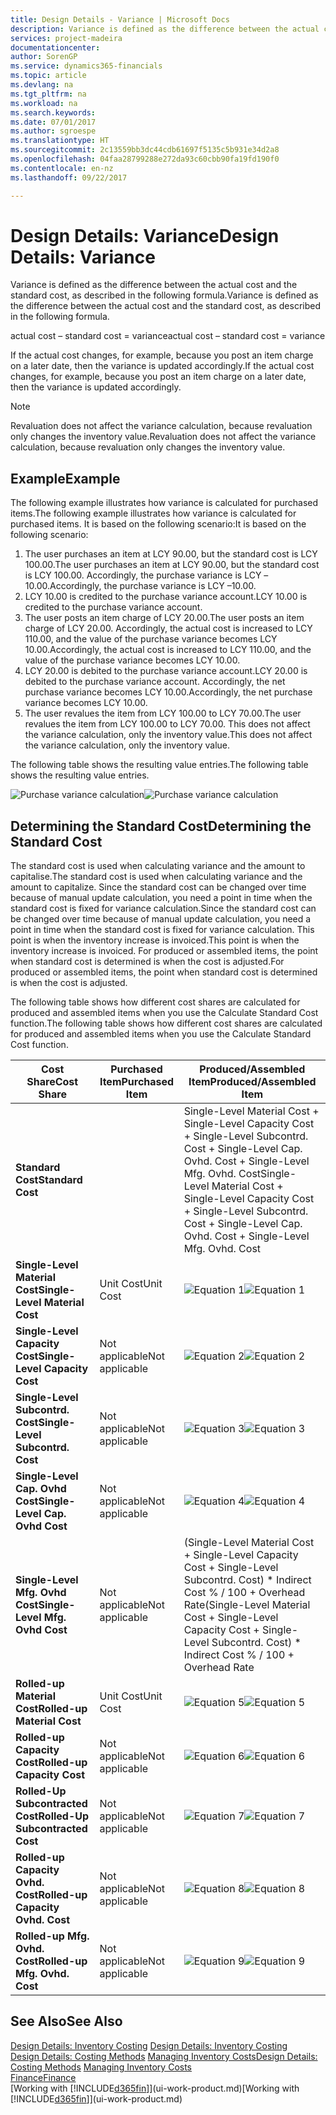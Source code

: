 ```yaml
---
title: Design Details - Variance | Microsoft Docs
description: Variance is defined as the difference between the actual cost and the standard cost, as described in the following formula.
services: project-madeira
documentationcenter: 
author: SorenGP
ms.service: dynamics365-financials
ms.topic: article
ms.devlang: na
ms.tgt_pltfrm: na
ms.workload: na
ms.search.keywords: 
ms.date: 07/01/2017
ms.author: sgroespe
ms.translationtype: HT
ms.sourcegitcommit: 2c13559bb3dc44cdb61697f5135c5b931e34d2a8
ms.openlocfilehash: 04faa28799288e272da93c60cbb90fa19fd190f0
ms.contentlocale: en-nz
ms.lasthandoff: 09/22/2017

---
```

# <a name="design-details-variance"></a><span data-ttu-id="46ad3-103">Design Details: Variance</span><span class="sxs-lookup"><span data-stu-id="46ad3-103">Design Details: Variance</span></span>
<span data-ttu-id="46ad3-104">Variance is defined as the difference between the actual cost and the standard cost, as described in the following formula.</span><span class="sxs-lookup"><span data-stu-id="46ad3-104">Variance is defined as the difference between the actual cost and the standard cost, as described in the following formula.</span></span>  

 <span data-ttu-id="46ad3-105">actual cost – standard cost = variance</span><span class="sxs-lookup"><span data-stu-id="46ad3-105">actual cost – standard cost = variance</span></span>  

 <span data-ttu-id="46ad3-106">If the actual cost changes, for example, because you post an item charge on a later date, then the variance is updated accordingly.</span><span class="sxs-lookup"><span data-stu-id="46ad3-106">If the actual cost changes, for example, because you post an item charge on a later date, then the variance is updated accordingly.</span></span>  

> [!NOTE]  
>  <span data-ttu-id="46ad3-107">Revaluation does not affect the variance calculation, because revaluation only changes the inventory value.</span><span class="sxs-lookup"><span data-stu-id="46ad3-107">Revaluation does not affect the variance calculation, because revaluation only changes the inventory value.</span></span>  

## <a name="example"></a><span data-ttu-id="46ad3-108">Example</span><span class="sxs-lookup"><span data-stu-id="46ad3-108">Example</span></span>  
 <span data-ttu-id="46ad3-109">The following example illustrates how variance is calculated for purchased items.</span><span class="sxs-lookup"><span data-stu-id="46ad3-109">The following example illustrates how variance is calculated for purchased items.</span></span> <span data-ttu-id="46ad3-110">It is based on the following scenario:</span><span class="sxs-lookup"><span data-stu-id="46ad3-110">It is based on the following scenario:</span></span>  

1.  <span data-ttu-id="46ad3-111">The user purchases an item at LCY 90.00, but the standard cost is LCY 100.00.</span><span class="sxs-lookup"><span data-stu-id="46ad3-111">The user purchases an item at LCY 90.00, but the standard cost is LCY 100.00.</span></span> <span data-ttu-id="46ad3-112">Accordingly, the purchase variance is LCY –10.00.</span><span class="sxs-lookup"><span data-stu-id="46ad3-112">Accordingly, the purchase variance is LCY –10.00.</span></span>  
2.  <span data-ttu-id="46ad3-113">LCY 10.00 is credited to the purchase variance account.</span><span class="sxs-lookup"><span data-stu-id="46ad3-113">LCY 10.00 is credited to the purchase variance account.</span></span>  
3.  <span data-ttu-id="46ad3-114">The user posts an item charge of LCY 20.00.</span><span class="sxs-lookup"><span data-stu-id="46ad3-114">The user posts an item charge of LCY 20.00.</span></span> <span data-ttu-id="46ad3-115">Accordingly, the actual cost is increased to LCY 110.00, and the value of the purchase variance becomes LCY 10.00.</span><span class="sxs-lookup"><span data-stu-id="46ad3-115">Accordingly, the actual cost is increased to LCY 110.00, and the value of the purchase variance becomes LCY 10.00.</span></span>  
4.  <span data-ttu-id="46ad3-116">LCY 20.00 is debited to the purchase variance account.</span><span class="sxs-lookup"><span data-stu-id="46ad3-116">LCY 20.00 is debited to the purchase variance account.</span></span> <span data-ttu-id="46ad3-117">Accordingly, the net purchase variance becomes LCY 10.00.</span><span class="sxs-lookup"><span data-stu-id="46ad3-117">Accordingly, the net purchase variance becomes LCY 10.00.</span></span>  
5.  <span data-ttu-id="46ad3-118">The user revalues the item from LCY 100.00 to LCY 70.00.</span><span class="sxs-lookup"><span data-stu-id="46ad3-118">The user revalues the item from LCY 100.00 to LCY 70.00.</span></span> <span data-ttu-id="46ad3-119">This does not affect the variance calculation, only the inventory value.</span><span class="sxs-lookup"><span data-stu-id="46ad3-119">This does not affect the variance calculation, only the inventory value.</span></span>  

 <span data-ttu-id="46ad3-120">The following table shows the resulting value entries.</span><span class="sxs-lookup"><span data-stu-id="46ad3-120">The following table shows the resulting value entries.</span></span>  

 <span data-ttu-id="46ad3-121">![Purchase variance calculation](media/design_details_inventory_costing_11_purchase_variance.png "design_details_inventory_costing_11_purchase_variance")</span><span class="sxs-lookup"><span data-stu-id="46ad3-121">![Purchase variance calculation](media/design_details_inventory_costing_11_purchase_variance.png "design_details_inventory_costing_11_purchase_variance")</span></span>  

## <a name="determining-the-standard-cost"></a><span data-ttu-id="46ad3-122">Determining the Standard Cost</span><span class="sxs-lookup"><span data-stu-id="46ad3-122">Determining the Standard Cost</span></span>  
 <span data-ttu-id="46ad3-123">The standard cost is used when calculating variance and the amount to capitalise.</span><span class="sxs-lookup"><span data-stu-id="46ad3-123">The standard cost is used when calculating variance and the amount to capitalize.</span></span> <span data-ttu-id="46ad3-124">Since the standard cost can be changed over time because of manual update calculation, you need a point in time when the standard cost is fixed for variance calculation.</span><span class="sxs-lookup"><span data-stu-id="46ad3-124">Since the standard cost can be changed over time because of manual update calculation, you need a point in time when the standard cost is fixed for variance calculation.</span></span> <span data-ttu-id="46ad3-125">This point is when the inventory increase is invoiced.</span><span class="sxs-lookup"><span data-stu-id="46ad3-125">This point is when the inventory increase is invoiced.</span></span> <span data-ttu-id="46ad3-126">For produced or assembled items, the point when standard cost is determined is when the cost is adjusted.</span><span class="sxs-lookup"><span data-stu-id="46ad3-126">For produced or assembled items, the point when standard cost is determined is when the cost is adjusted.</span></span>  

 <span data-ttu-id="46ad3-127">The following table shows how different cost shares are calculated for produced and assembled items when you use the Calculate Standard Cost function.</span><span class="sxs-lookup"><span data-stu-id="46ad3-127">The following table shows how different cost shares are calculated for produced and assembled items when you use the Calculate Standard Cost function.</span></span>  

|<span data-ttu-id="46ad3-128">Cost Share</span><span class="sxs-lookup"><span data-stu-id="46ad3-128">Cost Share</span></span>|<span data-ttu-id="46ad3-129">Purchased Item</span><span class="sxs-lookup"><span data-stu-id="46ad3-129">Purchased Item</span></span>|<span data-ttu-id="46ad3-130">Produced/Assembled Item</span><span class="sxs-lookup"><span data-stu-id="46ad3-130">Produced/Assembled Item</span></span>|  
|----------------|--------------------|------------------------------|  
|<span data-ttu-id="46ad3-131">**Standard Cost**</span><span class="sxs-lookup"><span data-stu-id="46ad3-131">**Standard Cost**</span></span>||<span data-ttu-id="46ad3-132">Single-Level Material Cost + Single-Level Capacity Cost + Single-Level Subcontrd. Cost + Single-Level Cap. Ovhd. Cost + Single-Level Mfg. Ovhd. Cost</span><span class="sxs-lookup"><span data-stu-id="46ad3-132">Single-Level Material Cost + Single-Level Capacity Cost + Single-Level Subcontrd. Cost + Single-Level Cap. Ovhd. Cost + Single-Level Mfg. Ovhd. Cost</span></span>|  
|<span data-ttu-id="46ad3-133">**Single-Level Material Cost**</span><span class="sxs-lookup"><span data-stu-id="46ad3-133">**Single-Level Material Cost**</span></span>|<span data-ttu-id="46ad3-134">Unit Cost</span><span class="sxs-lookup"><span data-stu-id="46ad3-134">Unit Cost</span></span>|<span data-ttu-id="46ad3-135">![Equation 1](media/design_details_inventory_costing_11_equation_1.png "design_details_inventory_costing_11_equation_1")</span><span class="sxs-lookup"><span data-stu-id="46ad3-135">![Equation 1](media/design_details_inventory_costing_11_equation_1.png "design_details_inventory_costing_11_equation_1")</span></span>|  
|<span data-ttu-id="46ad3-136">**Single-Level Capacity Cost**</span><span class="sxs-lookup"><span data-stu-id="46ad3-136">**Single-Level Capacity Cost**</span></span>|<span data-ttu-id="46ad3-137">Not applicable</span><span class="sxs-lookup"><span data-stu-id="46ad3-137">Not applicable</span></span>|<span data-ttu-id="46ad3-138">![Equation 2](media/design_details_inventory_costing_11_equation_2.png "design_details_inventory_costing_11_equation_2")</span><span class="sxs-lookup"><span data-stu-id="46ad3-138">![Equation 2](media/design_details_inventory_costing_11_equation_2.png "design_details_inventory_costing_11_equation_2")</span></span>|  
|<span data-ttu-id="46ad3-139">**Single-Level Subcontrd. Cost**</span><span class="sxs-lookup"><span data-stu-id="46ad3-139">**Single-Level Subcontrd. Cost**</span></span>|<span data-ttu-id="46ad3-140">Not applicable</span><span class="sxs-lookup"><span data-stu-id="46ad3-140">Not applicable</span></span>|<span data-ttu-id="46ad3-141">![Equation 3](media/design_details_inventory_costing_11_equation_3.png "design_details_inventory_costing_11_equation_3")</span><span class="sxs-lookup"><span data-stu-id="46ad3-141">![Equation 3](media/design_details_inventory_costing_11_equation_3.png "design_details_inventory_costing_11_equation_3")</span></span>|  
|<span data-ttu-id="46ad3-142">**Single-Level Cap. Ovhd Cost**</span><span class="sxs-lookup"><span data-stu-id="46ad3-142">**Single-Level Cap. Ovhd Cost**</span></span>|<span data-ttu-id="46ad3-143">Not applicable</span><span class="sxs-lookup"><span data-stu-id="46ad3-143">Not applicable</span></span>|<span data-ttu-id="46ad3-144">![Equation 4](media/design_details_inventory_costing_11_equation_4.png "design_details_inventory_costing_11_equation_4")</span><span class="sxs-lookup"><span data-stu-id="46ad3-144">![Equation 4](media/design_details_inventory_costing_11_equation_4.png "design_details_inventory_costing_11_equation_4")</span></span>|  
|<span data-ttu-id="46ad3-145">**Single-Level Mfg. Ovhd Cost**</span><span class="sxs-lookup"><span data-stu-id="46ad3-145">**Single-Level Mfg. Ovhd Cost**</span></span>|<span data-ttu-id="46ad3-146">Not applicable</span><span class="sxs-lookup"><span data-stu-id="46ad3-146">Not applicable</span></span>|<span data-ttu-id="46ad3-147">(Single-Level Material Cost + Single-Level Capacity Cost + Single-Level Subcontrd. Cost) * Indirect Cost % / 100 + Overhead Rate</span><span class="sxs-lookup"><span data-stu-id="46ad3-147">(Single-Level Material Cost + Single-Level Capacity Cost + Single-Level Subcontrd. Cost) * Indirect Cost % / 100 + Overhead Rate</span></span>|  
|<span data-ttu-id="46ad3-148">**Rolled-up Material Cost**</span><span class="sxs-lookup"><span data-stu-id="46ad3-148">**Rolled-up Material Cost**</span></span>|<span data-ttu-id="46ad3-149">Unit Cost</span><span class="sxs-lookup"><span data-stu-id="46ad3-149">Unit Cost</span></span>|<span data-ttu-id="46ad3-150">![Equation 5](media/design_details_inventory_costing_11_equation_5.png "design_details_inventory_costing_11_equation_5")</span><span class="sxs-lookup"><span data-stu-id="46ad3-150">![Equation 5](media/design_details_inventory_costing_11_equation_5.png "design_details_inventory_costing_11_equation_5")</span></span>|  
|<span data-ttu-id="46ad3-151">**Rolled-up Capacity Cost**</span><span class="sxs-lookup"><span data-stu-id="46ad3-151">**Rolled-up Capacity Cost**</span></span>|<span data-ttu-id="46ad3-152">Not applicable</span><span class="sxs-lookup"><span data-stu-id="46ad3-152">Not applicable</span></span>|<span data-ttu-id="46ad3-153">![Equation 6](media/design_details_inventory_costing_11_equation_6.png "design_details_inventory_costing_11_equation_6")</span><span class="sxs-lookup"><span data-stu-id="46ad3-153">![Equation 6](media/design_details_inventory_costing_11_equation_6.png "design_details_inventory_costing_11_equation_6")</span></span>|  
|<span data-ttu-id="46ad3-154">**Rolled-Up Subcontracted Cost**</span><span class="sxs-lookup"><span data-stu-id="46ad3-154">**Rolled-Up Subcontracted Cost**</span></span>|<span data-ttu-id="46ad3-155">Not applicable</span><span class="sxs-lookup"><span data-stu-id="46ad3-155">Not applicable</span></span>|<span data-ttu-id="46ad3-156">![Equation 7](media/design_details_inventory_costing_11_equation_7.png "design_details_inventory_costing_11_equation_7")</span><span class="sxs-lookup"><span data-stu-id="46ad3-156">![Equation 7](media/design_details_inventory_costing_11_equation_7.png "design_details_inventory_costing_11_equation_7")</span></span>|  
|<span data-ttu-id="46ad3-157">**Rolled-up Capacity Ovhd. Cost**</span><span class="sxs-lookup"><span data-stu-id="46ad3-157">**Rolled-up Capacity Ovhd. Cost**</span></span>|<span data-ttu-id="46ad3-158">Not applicable</span><span class="sxs-lookup"><span data-stu-id="46ad3-158">Not applicable</span></span>|<span data-ttu-id="46ad3-159">![Equation 8](media/design_details_inventory_costing_11_equation_8.png "design_details_inventory_costing_11_equation_8")</span><span class="sxs-lookup"><span data-stu-id="46ad3-159">![Equation 8](media/design_details_inventory_costing_11_equation_8.png "design_details_inventory_costing_11_equation_8")</span></span>|  
|<span data-ttu-id="46ad3-160">**Rolled-up Mfg. Ovhd. Cost**</span><span class="sxs-lookup"><span data-stu-id="46ad3-160">**Rolled-up Mfg. Ovhd. Cost**</span></span>|<span data-ttu-id="46ad3-161">Not applicable</span><span class="sxs-lookup"><span data-stu-id="46ad3-161">Not applicable</span></span>|<span data-ttu-id="46ad3-162">![Equation 9](media/design_details_inventory_costing_11_equation_9.png "design_details_inventory_costing_11_equation_9")</span><span class="sxs-lookup"><span data-stu-id="46ad3-162">![Equation 9](media/design_details_inventory_costing_11_equation_9.png "design_details_inventory_costing_11_equation_9")</span></span>|  

## <a name="see-also"></a><span data-ttu-id="46ad3-163">See Also</span><span class="sxs-lookup"><span data-stu-id="46ad3-163">See Also</span></span>  
 <span data-ttu-id="46ad3-164">[Design Details: Inventory Costing](design-details-inventory-costing.md) </span><span class="sxs-lookup"><span data-stu-id="46ad3-164">[Design Details: Inventory Costing](design-details-inventory-costing.md) </span></span>  
 <span data-ttu-id="46ad3-165">[Design Details: Costing Methods](design-details-costing-methods.md) [Managing Inventory Costs](finance-manage-inventory-costs.md)</span><span class="sxs-lookup"><span data-stu-id="46ad3-165">[Design Details: Costing Methods](design-details-costing-methods.md) [Managing Inventory Costs](finance-manage-inventory-costs.md)</span></span>  
 [<span data-ttu-id="46ad3-166">Finance</span><span class="sxs-lookup"><span data-stu-id="46ad3-166">Finance</span></span>](finance.md)  
 <span data-ttu-id="46ad3-167">[Working with [!INCLUDE[d365fin](includes/d365fin_md.md)]](ui-work-product.md)</span><span class="sxs-lookup"><span data-stu-id="46ad3-167">[Working with [!INCLUDE[d365fin](includes/d365fin_md.md)]](ui-work-product.md)</span></span>

